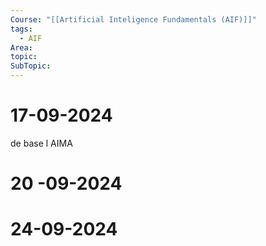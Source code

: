 ```yaml
---
Course: "[[Artificial Inteligence Fundamentals (AIF)]]"
tags:
  - AIF
Area: 
topic: 
SubTopic:
---
```


# 17-09-2024


de base l AIMA


# 20 -09-2024


# 24-09-2024
